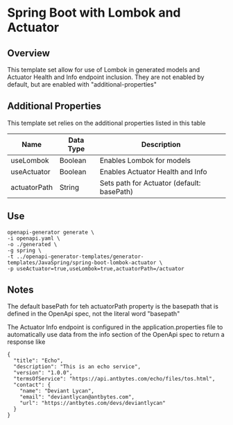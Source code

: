 Spring Boot with Lombok and Actuator
=======================================

## Overview
This template set allow for use of Lombok in generated models and Actuator 
Health and Info endpoint inclusion.  They are not enabled by default, but 
are enabled with "additional-properties"

## Additional Properties
This template set relies on the additional properties listed in this table

| Name         | Data Type | Description                                |
|--------------|-----------|--------------------------------------------|
| useLombok    | Boolean   | Enables Lombok for models                  |
| useActuator  | Boolean   | Enables Actuator Health and Info           |
| actuatorPath | String    | Sets path for Actuator (default: basePath) |

## Use
```
openapi-generator generate \
-i openapi.yaml \
-o ./generated \
-g spring \
-t ../openapi-generator-templates/generator-templates/JavaSpring/spring-boot-lombok-actuator \
-p useActuator=true,useLombok=true,actuatorPath=/actuator
```

## Notes
The default basePath for teh actuatorPath property is the basepath that is 
defined in the OpenApi spec, not the literal word "basepath"

The Actuator Info endpoint is configured in the application.properties file to
automatically use data from the info section of the OpenApi spec to return a response 
like

```
{
  "title": "Echo",
  "description": "This is an echo service",
  "version": "1.0.0",
  "termsOfService": "https://api.antbytes.com/echo/files/tos.html",
  "contact": {
    "name": "Deviant Lycan",
    "email": "deviantlycan@antbytes.com",
    "url": "https://antbytes.com/devs/deviantlycan"
  }
}
```



